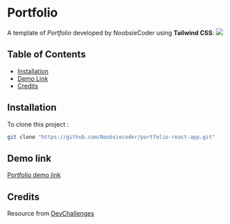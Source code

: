 # Portfolio

A template of _Portfolio_ developed by NoobsieCoder using **Tailwind CSS**:
![](https://firebasestorage.googleapis.com/v0/b/devchallenges-1234.appspot.com/o/challengesDesigns%2FPortfolioThumbnail.png?alt=media&token=417f625d-715a-4611-8215-2c19aaf490f9)

## Table of Contents

- [Installation](#installation)
- [Demo Link](#demo-link)
- [Credits](#Credits)

## Installation

To clone this project :

```bash
git clone "https://github.com/Noobsiecoder/portfolio-react-app.git"
```

## Demo link

[Portfolio demo link](https://portfolio-react-app-dev-challenges.netlify.app/)

## Credits

Resource from [DevChallenges](https://devchallenges.io/)
